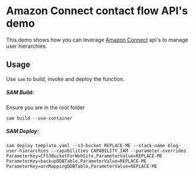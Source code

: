 
# Amazon Connect contact flow API's demo  

This demo shows how you can leverage [Amazon Connect](https://aws.amazon.com/connect/) api's to manage user hierarchies.  

## Usage
Use `sam` to build, invoke and deploy the function.

##### SAM Build:
Ensure you are in the root folder

`sam build --use-container`

##### SAM Deploy:

`sam deploy template.yaml --s3-bucket REPLACE-ME --stack-name blog-user-hierarchies --capabilities CAPABILITY_IAM --parameter-overrides ParameterKey=CFS3BucketForWebSite,ParameterValue=REPLACE-ME ParameterKey=backupDDBTable,ParameterValue=REPLACE-ME ParameterKey=arnMappingDDBTable,ParameterValue=REPLACE-ME`